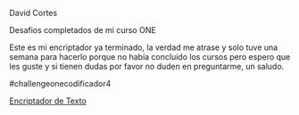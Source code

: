 David Cortes

Desafios completados de mi curso ONE

Este es mi encriptador ya terminado, la verdad me atrase y solo tuve una semana para hacerlo porque no había concluido los cursos pero espero que les guste y si tienen dudas por favor no duden en preguntarme, un saludo.

#challengeonecodificador4

<a href="https://david-cortes-m.github.io/alura-challenges/Alura%20Challenge%201%20Encriptador/index.html">Encriptador de Texto</a>
